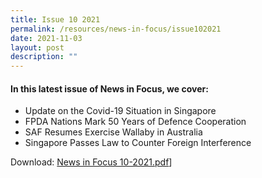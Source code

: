 ```yaml
---
title: Issue 10 2021
permalink: /resources/news-in-focus/issue102021
date: 2021-11-03
layout: post
description: ""
---
```


#### In this latest issue of News in Focus, we cover:
* Update on the Covid-19 Situation in Singapore
* FPDA Nations Mark 50 Years of Defence Cooperation
* SAF Resumes Exercise Wallaby in Australia
* Singapore Passes Law to Counter Foreign Interference

Download: [News in Focus 10-2021.pdf](/files/News%20in%20Focus%2010-2021.pdf)]